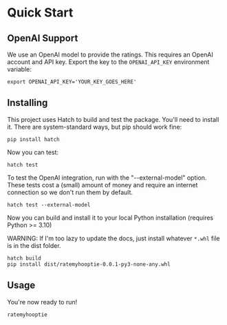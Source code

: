 # Quick Start

## OpenAI Support
We use an OpenAI model to provide the ratings. This requires an OpenAI account
and API key. Export the key to the `OPENAI_API_KEY` environment variable:

```
export OPENAI_API_KEY='YOUR_KEY_GOES_HERE'
```

## Installing
This project uses Hatch to build and test the package. You'll need to install it. There are system-standard ways, but pip should work fine:

```
pip install hatch
```

Now you can test:

```
hatch test
```

To test the OpenAI integration, run with the "--external-model" option. These
tests cost a (small) amount of money and require an internet connection so we
don't run them by default.

```
hatch test --external-model
```

Now you can build and install it to your local Python installation (requires Python >= 3.10)

WARNING: If I'm too lazy to update the docs, just install whatever `*.whl` file is in the dist folder.

```
hatch build
pip install dist/ratemyhooptie-0.0.1-py3-none-any.whl
```

## Usage
You're now ready to run!

```
ratemyhooptie
```
